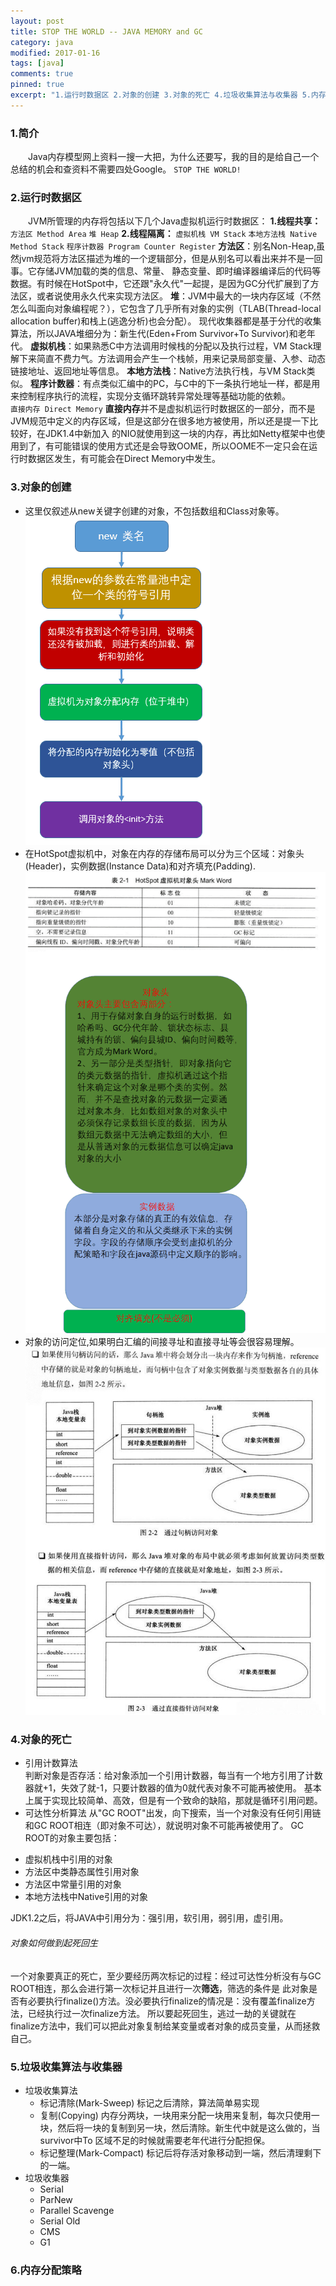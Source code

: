 ```yaml
---
layout: post
title: STOP THE WORLD -- JAVA MEMORY and GC
category: java
modified: 2017-01-16
tags: [java]
comments: true
pinned: true
excerpt: "1.运行时数据区 2.对象的创建 3.对象的死亡 4.垃圾收集算法与收集器 5.内存分配策略..."
---
```

### 1.简介
　　Java内存模型网上资料一搜一大把，为什么还要写，我的目的是给自己一个总结的机会和查资料不需要四处Google。
   `STOP THE WORLD!`
　　
### 2.运行时数据区
　　JVM所管理的内存将包括以下几个Java虚拟机运行时数据区：
    **1.线程共享：**
    `方法区 Method Area`
    `堆 Heap`
    **2.线程隔离：**
    `虚拟机栈 VM Stack`
    `本地方法栈 Native Method Stack`
    `程序计数器 Program Counter Register`
    **方法区**：别名Non-Heap,虽然jvm规范将方法区描述为堆的一个逻辑部分，但是从别名可以看出来并不是一回事。它存储JVM加载的类的信息、常量、
静态变量、即时编译器编译后的代码等数据。有时候在HotSpot中，它还跟"永久代"一起提，是因为GC分代扩展到了方法区，或者说使用永久代来实现方法区。
    **堆**：JVM中最大的一块内存区域（不然怎么叫面向对象编程呢？），它包含了几乎所有对象的实例（TLAB(Thread-local allocation buffer)和栈上(逃逸分析)也会分配）。
现代收集器都是基于分代的收集算法，所以JAVA堆细分为：新生代(Eden+From Survivor+To Survivor)和老年代。
    **虚拟机栈**：如果熟悉C中方法调用时候栈的分配以及执行过程，VM Stack理解下来简直不费力气。方法调用会产生一个栈帧，用来记录局部变量、入参、动态
链接地址、返回地址等信息。
    **本地方法栈**：Native方法执行栈，与VM Stack类似。
    **程序计数器**：有点类似汇编中的PC，与C中的下一条执行地址一样，都是用来控制程序执行的流程，实现分支循环跳转异常处理等基础功能的依赖。    
    `直接内存 Direct Memory`
    **直接内存**并不是虚拟机运行时数据区的一部分，而不是JVM规范中定义的内存区域，但是这部分在很多地方被使用，所以还是提一下比较好，在JDK1.4中新加入
的NIO就使用到这一块的内存，再比如Netty框架中也使用到了，有可能错误的使用方式还是会导致OOME，所以OOME不一定只会在运行时数据区发生，有可能会在Direct Memory中发生。    

### 3.对象的创建
   * 这里仅叙述从new关键字创建的对象，不包括数组和Class对象等。
　　![图片1](https://github.com/ch710798472/blog/raw/gh-pages/img/NewObject.png)
   * 在HotSpot虚拟机中，对象在内存的存储布局可以分为三个区域：对象头(Header)，实例数据(Instance Data)和对齐填充(Padding).
　　![图片2](https://github.com/ch710798472/blog/raw/gh-pages/img/ObjectHead.png)
   * 对象的访问定位,如果明白汇编的间接寻址和直接寻址等会很容易理解。
   ![图片3](https://github.com/ch710798472/blog/raw/gh-pages/img/ObjectRef.jpg)

### 4.对象的死亡
   * 引用计数算法
   </br>判断对象是否存活：给对象添加一个引用计数器，每当有一个地方引用了计数器就+1，失效了就-1，只要计数器的值为0就代表对象不可能再被使用。
   基本上属于实现比较简单、高效，但是有一个致命的缺陷，那就是循环引用问题。
   * 可达性分析算法
   从"GC ROOT"出发，向下搜索，当一个对象没有任何引用链和GC ROOT相连（即对象不可达），就说明对象不可能再被使用了。
   GC ROOT的对象主要包括：
   + 虚拟机栈中引用的对象
   + 方法区中类静态属性引用对象
   + 方法区中常量引用的对象
   + 本地方法栈中Native引用的对象
   
   JDK1.2之后，将JAVA中引用分为：强引用，软引用，弱引用，虚引用。
   ###### 对象如何做到起死回生
   一个对象要真正的死亡，至少要经历两次标记的过程：经过可达性分析没有与GC ROOT相连，那么会进行第一次标记并且进行一次**筛选**，筛选的条件是
此对象是否有必要执行finalize()方法。没必要执行finalize的情况是：没有覆盖finalize方法，已经执行过一次finalize方法。
   所以要起死回生，逃过一劫的关键就在finalize方法中，我们可以把此对象复制给某变量或者对象的成员变量，从而拯救自己。

### 5.垃圾收集算法与收集器
   + 垃圾收集算法
       - 标记清除(Mark-Sweep)
           标记之后清除，算法简单易实现
       - 复制(Copying)
           内存分两块，一块用来分配一块用来复制，每次只使用一块，然后将一块的复制到另一块，然后清除。新生代中就是这么做的，当survivor中To 
           区域不足的时候就需要老年代进行分配担保。
       - 标记整理(Mark-Compact)
           标记后将存活对象移动到一端，然后清理剩下的一端。
   + 垃圾收集器
       - Serial
       - ParNew
       - Parallel Scavenge
       - Serial Old
       - CMS
       - G1

### 6.内存分配策略
